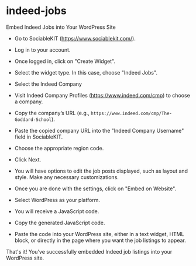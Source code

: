 # indeed-jobs

Embed Indeed Jobs into Your WordPress Site

- Go to SociableKIT  (https://www.sociablekit.com/).
- Log in to your account.
- Once logged in, click on "Create Widget".
- Select the widget type. In this case, choose "Indeed Jobs".
- Select the Indeed Company
- Visit Indeed Company Profiles  (https://www.indeed.com/cmp) to choose a company.
- Copy the company’s URL   (e.g., `https://www.indeed.com/cmp/The-Goddard-School`).
- Paste the copied company URL into the "Indeed Company Username" field in SociableKIT.
- Choose the appropriate region code.
- Click Next.


- You will have options to edit the job posts displayed, such as layout and style. Make any necessary customizations.
- Once you are done with the settings, click on "Embed on Website".
- Select WordPress as your platform.
- You will receive a JavaScript code.
- Copy the generated JavaScript code.
- Paste the code into your WordPress site, either in a text widget, HTML block, or directly in the page where you want the job listings to appear.

That's it! You’ve successfully embedded Indeed job listings into your WordPress site.

